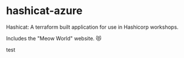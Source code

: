 # hashicat-azure
Hashicat: A terraform built application for use in Hashicorp workshops.

Includes the "Meow World" website. 😻

test
